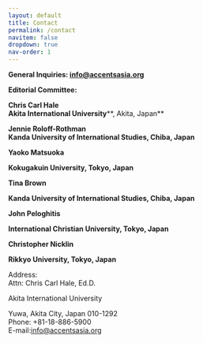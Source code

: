 ```yaml
---
layout: default
title: Contact
permalink: /contact
navitem: false
dropdown: true
nav-order: 1
---
```

  
**General Inquiries: info@accentsasia.org**  
  
**Editorial Committee:**  
  
**Chris Carl Hale**  
**Akita International University****, Akita, Japan**

**Jennie Roloff-Rothman**  
**Kanda University of International Studies, Chiba, Japan**

**Yaoko Matsuoka** 

**Kokugakuin University, Tokyo, Japan**

**Tina Brown**

**Kanda University of International Studies, Chiba, Japan**

**John Peloghitis**

**International Christian University, Tokyo, Japan**

**Christopher Nicklin**

**Rikkyo University, Tokyo, Japan**

Address:  
Attn: Chris Carl Hale, Ed.D.

Akita International University

Yuwa, Akita City, Japan 010-1292  
Phone: +81-18-886-5900  
E-mail:[info@accentsasia.org](mailto:office@tc-japan.edu)